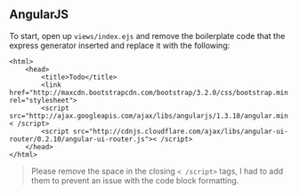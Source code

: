 ##  AngularJS

To start, open up `views/index.ejs` and remove the boilerplate code that the express generator inserted and replace it with the following:

	<html>
		<head>
			<title>Todo</title>
			<link href="http://maxcdn.bootstrapcdn.com/bootstrap/3.2.0/css/bootstrap.min.css" rel="stylesheet">
			<script src="http://ajax.googleapis.com/ajax/libs/angularjs/1.3.10/angular.min.js">< /script>
			<script src="http://cdnjs.cloudflare.com/ajax/libs/angular-ui-router/0.2.10/angular-ui-router.js">< /script>
		</head>
	</html>
	
> Please remove the space in the closing `< /script>` tags, I had to add them to prevent an issue with the code block formatting.